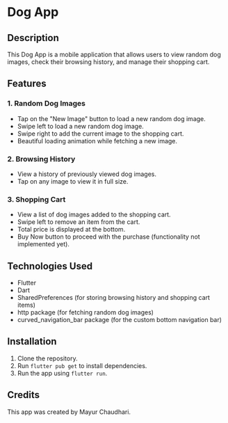 # Dog App

## Description

This Dog App is a mobile application that allows users to view random dog images, check their browsing history, and manage their shopping cart.

## Features

### 1. Random Dog Images
- Tap on the "New Image" button to load a new random dog image.
- Swipe left to load a new random dog image.
- Swipe right to add the current image to the shopping cart.
- Beautiful loading animation while fetching a new image.

### 2. Browsing History
- View a history of previously viewed dog images.
- Tap on any image to view it in full size.

### 3. Shopping Cart
- View a list of dog images added to the shopping cart.
- Swipe left to remove an item from the cart.
- Total price is displayed at the bottom.
- Buy Now button to proceed with the purchase (functionality not implemented yet).

## Technologies Used

- Flutter
- Dart
- SharedPreferences (for storing browsing history and shopping cart items)
- http package (for fetching random dog images)
- curved_navigation_bar package (for the custom bottom navigation bar)

## Installation

1. Clone the repository.
2. Run `flutter pub get` to install dependencies.
3. Run the app using `flutter run`.

## Credits

This app was created by Mayur Chaudhari.
